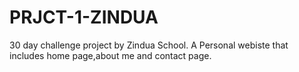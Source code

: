 # PRJCT-1-ZINDUA
30 day challenge project by Zindua School.
A Personal webiste that includes home page,about me and contact page.
